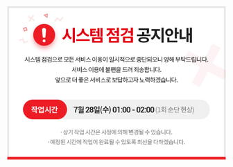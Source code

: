 ![시스템 작업 공지](../../images/application-database-migration/system-upgrade-notice-with-smooth-disruption.png)
